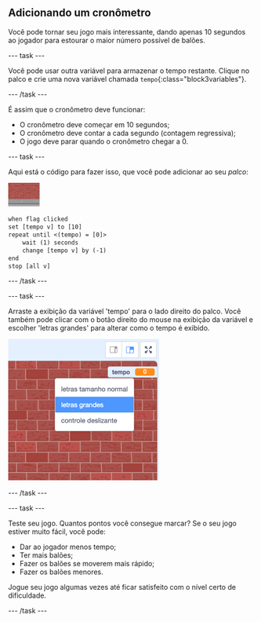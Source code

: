 ## Adicionando um cronômetro

Você pode tornar seu jogo mais interessante, dando apenas 10 segundos ao jogador para estourar o maior número possível de balões.

--- task ---

Você pode usar outra variável para armazenar o tempo restante. Clique no palco e crie uma nova variável chamada `tempo`{:class="block3variables"}.

--- /task ---

É assim que o cronômetro deve funcionar:

+ O cronômetro deve começar em 10 segundos;
+ O cronômetro deve contar a cada segundo (contagem regressiva);
+ O jogo deve parar quando o cronômetro chegar a 0.

--- task ---

Aqui está o código para fazer isso, que você pode adicionar ao seu _palco_:

![ator balão](images/stage-sprite.png)

```blocks3
when flag clicked
set [tempo v] to [10]
repeat until <(tempo) = [0]>
    wait (1) seconds
    change [tempo v] by (-1)
end
stop [all v]
```

--- /task ---

--- task ---

Arraste a exibição da variável 'tempo' para o lado direito do palco. Você também pode clicar com o botão direito do mouse na exibição da variável e escolher 'letras grandes' para alterar como o tempo é exibido.

![captura de tela](images/balloons-readout.png)

--- /task ---

--- task ---

Teste seu jogo. Quantos pontos você consegue marcar? Se o seu jogo estiver muito fácil, você pode:

+ Dar ao jogador menos tempo;
+ Ter mais balões;
+ Fazer os balões se moverem mais rápido;
+ Fazer os balões menores.

Jogue seu jogo algumas vezes até ficar satisfeito com o nível certo de dificuldade.

--- /task ---

